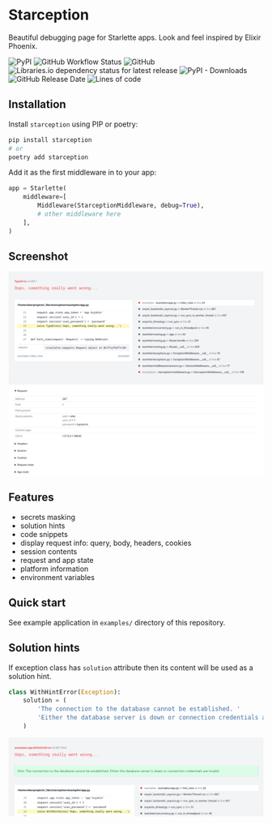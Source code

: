 # Starception

Beautiful debugging page for Starlette apps. Look and feel inspired by Elixir Phoenix.

![PyPI](https://img.shields.io/pypi/v/starception)
![GitHub Workflow Status](https://img.shields.io/github/workflow/status/alex-oleshkevich/starception/Lint)
![GitHub](https://img.shields.io/github/license/alex-oleshkevich/starception)
![Libraries.io dependency status for latest release](https://img.shields.io/librariesio/release/pypi/starception)
![PyPI - Downloads](https://img.shields.io/pypi/dm/starception)
![GitHub Release Date](https://img.shields.io/github/release-date/alex-oleshkevich/starception)
![Lines of code](https://img.shields.io/tokei/lines/github/alex-oleshkevich/starception)

## Installation

Install `starception` using PIP or poetry:

```bash
pip install starception
# or
poetry add starception
```

Add it as the first middleware in to your app:

```python
app = Starlette(
    middleware=[
        Middleware(StarceptionMiddleware, debug=True),
        # other middleware here
    ],
)
```

## Screenshot

![image](screenshot.png)

## Features

* secrets masking
* solution hints
* code snippets
* display request info: query, body, headers, cookies
* session contents
* request and app state
* platform information
* environment variables

## Quick start

See example application in `examples/` directory of this repository.


## Solution hints

If exception class has `solution` attribute then its content will be used as a solution hint.

```python
class WithHintError(Exception):
    solution = (
        'The connection to the database cannot be established. '
        'Either the database server is down or connection credentials are invalid.'
    )
```

![image](hints.png)
